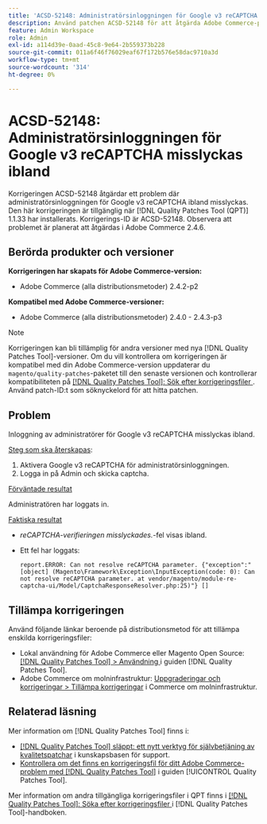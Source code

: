 ```yaml
---
title: 'ACSD-52148: Administratörsinloggningen för Google v3 reCAPTCHA misslyckas ibland'
description: Använd patchen ACSD-52148 för att åtgärda Adobe Commerce-problemet där administratörsinloggningen för Google v3 reCAPTCHA ibland misslyckas.
feature: Admin Workspace
role: Admin
exl-id: a114d39e-0aad-45c8-9e64-2b559373b228
source-git-commit: 011a6f46f76029eaf67f172b576e58dac9710a3d
workflow-type: tm+mt
source-wordcount: '314'
ht-degree: 0%

---
```


# ACSD-52148: Administratörsinloggningen för Google v3 reCAPTCHA misslyckas ibland

Korrigeringen ACSD-52148 åtgärdar ett problem där administratörsinloggningen för Google v3 reCAPTCHA ibland misslyckas. Den här korrigeringen är tillgänglig när [!DNL Quality Patches Tool (QPT)] 1.1.33 har installerats. Korrigerings-ID är ACSD-52148. Observera att problemet är planerat att åtgärdas i Adobe Commerce 2.4.6.

## Berörda produkter och versioner

**Korrigeringen har skapats för Adobe Commerce-version:**

* Adobe Commerce (alla distributionsmetoder) 2.4.2-p2

**Kompatibel med Adobe Commerce-versioner:**

* Adobe Commerce (alla distributionsmetoder) 2.4.0 - 2.4.3-p3

>[!NOTE]
>
>Korrigeringen kan bli tillämplig för andra versioner med nya [!DNL Quality Patches Tool]-versioner. Om du vill kontrollera om korrigeringen är kompatibel med din Adobe Commerce-version uppdaterar du `magento/quality-patches`-paketet till den senaste versionen och kontrollerar kompatibiliteten på [[!DNL Quality Patches Tool]: Sök efter korrigeringsfiler ](https://experienceleague.adobe.com/tools/commerce-quality-patches/index.html?lang=sv-SE). Använd patch-ID:t som söknyckelord för att hitta patchen.

## Problem

Inloggning av administratörer för Google v3 reCAPTCHA misslyckas ibland.

<u>Steg som ska återskapas</u>:

1. Aktivera Google v3 reCAPTCHA för administratörsinloggningen.
1. Logga in på Admin och skicka captcha.

<u>Förväntade resultat</u>

Administratören har loggats in.

<u>Faktiska resultat</u>

* *reCAPTCHA-verifieringen misslyckades.*-fel visas ibland.
* Ett fel har loggats:

  ```
  report.ERROR: Can not resolve reCAPTCHA parameter. {"exception":"[object] (Magento\Framework\Exception\InputException(code: 0): Can not resolve reCAPTCHA parameter. at vendor/magento/module-re-captcha-ui/Model/CaptchaResponseResolver.php:25)"} []
  ```

## Tillämpa korrigeringen

Använd följande länkar beroende på distributionsmetod för att tillämpa enskilda korrigeringsfiler:

* Lokal användning för Adobe Commerce eller Magento Open Source: [[!DNL Quality Patches Tool] > Användning ](/help/tools/quality-patches-tool/usage.md) i guiden [!DNL Quality Patches Tool].
* Adobe Commerce om molninfrastruktur: [Uppgraderingar och korrigeringar > Tillämpa korrigeringar](https://experienceleague.adobe.com/docs/commerce-cloud-service/user-guide/develop/upgrade/apply-patches.html?lang=sv-SE) i Commerce om molninfrastruktur.

## Relaterad läsning

Mer information om [!DNL Quality Patches Tool] finns i:

* [[!DNL Quality Patches Tool] släppt: ett nytt verktyg för självbetjäning av kvalitetspatchar](https://experienceleague.adobe.com/sv/docs/commerce-operations/tools/quality-patches-tool/quality-patches-tool-to-self-serve-quality-patches) i kunskapsbasen för support.
* [Kontrollera om det finns en korrigeringsfil för ditt Adobe Commerce-problem med  [!DNL Quality Patches Tool]](/help/tools/quality-patches-tool/patches-available-in-qpt/check-patch-for-magento-issue-with-magento-quality-patches.md) i guiden [!UICONTROL Quality Patches Tool].


Mer information om andra tillgängliga korrigeringsfiler i QPT finns i [[!DNL Quality Patches Tool]: Söka efter korrigeringsfiler ](https://experienceleague.adobe.com/tools/commerce-quality-patches/index.html?lang=sv-SE) i [!DNL Quality Patches Tool]-handboken.
